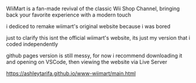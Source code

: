 WiiMart is a fan-made revival of the classic Wii Shop Channel, bringing back your favorite experience with a modern touch

i dediced to remake wiimart's original website because i was bored

just to clarify this isnt the official wiimart's website, its just my version that i coded independently 

github pages version is still messy, for now i recommend downloading it and opening on VSCode, then viewing the website via Live Server

https://ashleytarifa.github.io/www-wiimart/main.html
